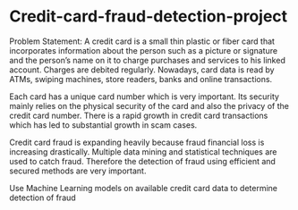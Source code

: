 # Credit-card-fraud-detection-project

Problem Statement:
A credit card is a small thin plastic or fiber card that incorporates information about the person such as a picture or signature and the person’s name on it to charge purchases and services to his linked account. Charges are debited regularly. Nowadays, card data is read by ATMs, swiping machines, store readers, banks and online transactions.

Each card has a unique card number which is very important. Its security mainly relies on the physical security of the card and also the privacy of the credit card number. There is a rapid growth in credit card transactions which has led to substantial growth in scam cases.

Credit card fraud is expanding heavily because fraud financial loss is increasing drastically. Multiple data mining and statistical techniques are used to catch fraud. Therefore the detection of fraud using efficient and secured methods are very important.

Use Machine Learning models on available credit card data to determine detection of fraud
